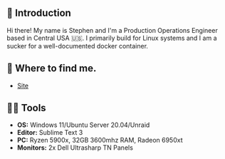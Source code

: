 ## 👋 Introduction

Hi there! My name is Stephen and I'm a Production Operations Engineer based in Central USA 🇺🇸. I primarily build for Linux systems and I am a sucker for a well-documented docker container.

## 🥷 Where to find me.
- [Site](https://sventhebright.com)

## 👨‍💻 Tools
- **OS:** Windows 11/Ubuntu Server 20.04/Unraid
- **Editor:** Sublime Text 3
- **PC:** Ryzen 5900x, 32GB 3600mhz RAM, Radeon 6950xt
- **Monitors:** 2x Dell Ultrasharp TN Panels
